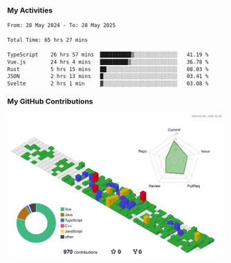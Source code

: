 ### My Activities

<!--START_SECTION:waka-->

```txt
From: 28 May 2024 - To: 28 May 2025

Total Time: 65 hrs 27 mins

TypeScript    26 hrs 57 mins  ██████████▒░░░░░░░░░░░░░░   41.19 %
Vue.js        24 hrs 4 mins   █████████▒░░░░░░░░░░░░░░░   36.78 %
Rust          5 hrs 15 mins   ██░░░░░░░░░░░░░░░░░░░░░░░   08.03 %
JSON          2 hrs 13 mins   █░░░░░░░░░░░░░░░░░░░░░░░░   03.41 %
Svelte        2 hrs 1 min     ▓░░░░░░░░░░░░░░░░░░░░░░░░   03.08 %
```

<!--END_SECTION:waka-->

### My GitHub Contributions

![](./profile-3d-contrib/profile-gitblock.svg)
